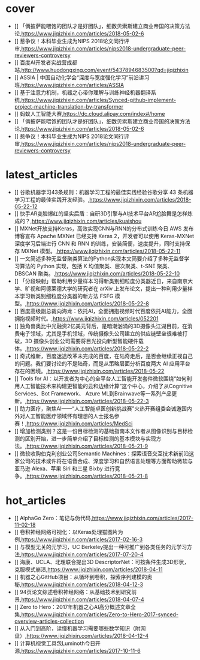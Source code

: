 cover
======

* [] 「俩披萨能喂饱的团队才是好团队」，细数贝索斯建立商业帝国的决策方法论,https://www.jiqizhixin.com/articles/2018-05-02-6
* [] 惹争议！本科毕业生成为NIPS 2018论文同行评审,https://www.jiqizhixin.com/articles/nips2018-undergraduate-peer-reviewers-controversy
* [] 百度AI开发者实战营成都站,http://www.huodongxing.com/event/5437894683500?qd=jiqizhixin
* [] ASSIA | 中国自动化学会“深度与宽度强化学习”前沿讲习班,https://www.jiqizhixin.com/articles/ASSIA
* [] 基于注意力机制，机器之心带你理解与训练神经机器翻译系统,https://www.jiqizhixin.com/articles/Synced-github-implement-project-machine-translation-by-transformer
* [] 蚂蚁人工智能大赛,https://dc.cloud.alipay.com/index#/home
* [] 「俩披萨能喂饱的团队才是好团队」，细数贝索斯建立商业帝国的决策方法论,https://www.jiqizhixin.com/articles/2018-05-02-6
* [] 惹争议！本科毕业生成为NIPS 2018论文同行评审,https://www.jiqizhixin.com/articles/nips2018-undergraduate-peer-reviewers-controversy

latest_articles
===============

* [] 谷歌机器学习43条规则：机器学习工程的最佳实践经验谷歌分享 43 条机器学习工程的最佳实践开发经验。,https://www.jiqizhixin.com/articles/2018-05-22-12
* [] 快手AR变脸爆红的坚实后盾：自研3D引擎与AI技术平台AR尬脸舞是怎样炼成的？,https://www.jiqizhixin.com/articles/kuaishou
* [] MXNet开放支持Keras，高效实现CNN与RNN的分布式训练今日 AWS 发布博客宣布 Apache MXNet 已经支持 Keras 2，开发者可以使用 Keras-MXNet 深度学习后端进行 CNN 和 RNN 的训练，安装简便，速度提升，同时支持保存 MXNet 模型。,https://www.jiqizhixin.com/articles/2018-05-22-11
* [] 一文简述多种无监督聚类算法的Python实现本文简要介绍了多种无监督学习算法的 Python 实现，包括 K 均值聚类、层次聚类、t-SNE 聚类、DBSCAN 聚类。,https://www.jiqizhixin.com/articles/2018-05-22-10
* [] 「分段映射」帮助利用少量样本习得新类别细粒度分类器近日，来自南京大学、旷视和阿德莱德大学的研究者在 arXiv 上发布论文，提出一种利用少量样本学习新类别细粒度分类器的新方法 FSFG 模型。,https://www.jiqizhixin.com/articles/2018-05-22-8
* [] 百度高级副总裁向海龙：依托AI，全面拥抱视频时代百度依托AI能力，全面拥抱视频时代。,https://www.jiqizhixin.com/articles/052201
* [] 独角兽奥比中光融资2亿美元背后，是暗潮汹涌的3D摄像头江湖目前，在消费电子领域，尤其是手机领域，传统摄像头公司建立的供应链壁垒很难被打破，3D 摄像头创业公司需要将目光投向新型智能硬件载体。,https://www.jiqizhixin.com/articles/2018-05-22-2
* [] 奇式维新，百度迷途改革未完成的百度，在陆奇走后，是否会继续正视自己的问题。我们要讨论的不是陆奇，而是从策略层面分析百度两大 AI 应用平台存在的困境。,https://www.jiqizhixin.com/articles/2018-05-22
* [] Tools for AI：以开发者为中心的全平台人工智能开发套件微软围绕“如何利用人工智能技术来构建更智能的云和边缘计算”这个中心，介绍了从Cognitive Services、Bot Framework、 Azure ML到Brainwave等一系列产品更新。,https://www.jiqizhixin.com/articles/2018-05-22-3
* [] 助力医疗，聚焦AI——“人工智能卓医创新挑战赛”火热开赛组委会诚邀国内外对人工智能医疗领域怀有理想的人士报名参赛！,https://www.jiqizhixin.com/articles/MedSci
* [] 增加检测类别？这是一份目标检测的基础指南本文作者从图像识别与目标检测的区别开始，进一步简单介绍了目标检测的基本模块与实现方法。,https://www.jiqizhixin.com/articles/2018-05-21-9
* [] 微软收购伯克利创业公司Semantic Machines：探索语音交互技术新前沿这家公司的技术或许将在语音合成、深度学习和自然语言处理等方面帮助微软与亚马逊 Alexa、苹果 Siri 和三星 Bixby 进行竞争。,https://www.jiqizhixin.com/articles/2018-05-21-8

hot_articles
============

* [] AlphaGo Zero：笔记与伪代码,https://www.jiqizhixin.com/articles/2017-11-02-18
* [] 卷积神经网络可视化：以Keras处理猫图片为例,https://www.jiqizhixin.com/articles/2017-02-16-3
* [] 与模型无关的元学习，UC Berkeley提出一种可推广到各类任务的元学习方法,https://www.jiqizhixin.com/articles/2017-07-20-4
* [] 海康、UCLA、北理联合提出3D DescriptorNet：可按条件生成3D形状，克服模式崩溃,https://www.jiqizhixin.com/articles/2018-04-11
* [] 机器之心GitHub项目：从循环到卷积，探索序列建模的奥秘,https://www.jiqizhixin.com/articles/2018-04-12-3
* [] 94页论文综述卷积神经网络：从基础技术到研究前景,https://www.jiqizhixin.com/articles/2018-04-07-4
* [] Zero to Hero：2017年机器之心AI高分概述文章全集,https://www.jiqizhixin.com/articles/Zero-to-Hero-2017-synced-overview-articles-collection
* [] 从入门到高阶，读懂机器学习需要哪些数学知识（附网盘）,https://www.jiqizhixin.com/articles/2018-04-12-4
* [] 计算机视觉工具包Luminoth今日开源,https://www.jiqizhixin.com/articles/2017-10-11-6

